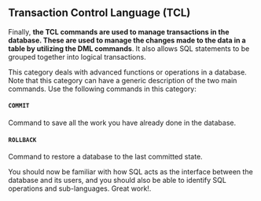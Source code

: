 ## Transaction Control Language (TCL)

Finally, **the TCL commands are used to manage transactions in the database. These are used to manage the changes made to the data in a table by utilizing the DML commands**. It also allows SQL statements to be grouped together into logical transactions.

This category deals with advanced functions or operations in a database. Note that this category can have a generic description of the two main commands. Use the following commands in this category:

#### **`COMMIT`**

Command to save all the work you have already done in the database. 

#### **`ROLLBACK`**

Command to restore a database to the last committed state.

You should now be familiar with how SQL acts as the interface between the database and its users, and you should also be able to identify SQL operations and sub-languages. Great work!.
